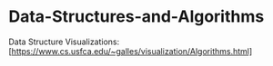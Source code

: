 # Data-Structures-and-Algorithms

Data Structure Visualizations: [https://www.cs.usfca.edu/~galles/visualization/Algorithms.html]
